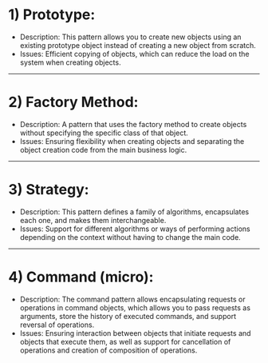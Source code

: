 # 1) Prototype:
- Description: This pattern allows you to create new objects using an existing prototype object instead of creating a new object from scratch.
- Issues: Efficient copying of objects, which can reduce the load on the system when creating objects.

--------------------------------

# 2) Factory Method:
- Description: A pattern that uses the factory method to create objects without specifying the specific class of that object.
- Issues: Ensuring flexibility when creating objects and separating the object creation code from the main business logic.

--------------------------------

# 3) Strategy:
- Description: This pattern defines a family of algorithms, encapsulates each one, and makes them interchangeable.
- Issues: Support for different algorithms or ways of performing actions depending on the context without having to change the main code.

--------------------------------

# 4) Command (micro):
- Description: The command pattern allows encapsulating requests or operations in command objects, which allows you to pass requests as arguments, store the history of executed commands, and support reversal of operations.
- Issues: Ensuring interaction between objects that initiate requests and objects that execute them, as well as support for cancellation of operations and creation of composition of operations.
